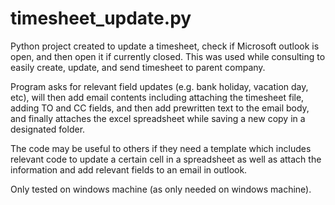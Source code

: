 # timesheet_update.py
Python project created to update a timesheet, check if Microsoft outlook is open, and then open it if currently closed. This was used while consulting to easily create, update, and send timesheet to parent company.

Program asks for relevant field updates (e.g. bank holiday, vacation day, etc), will then add email contents including attaching the timesheet file, adding TO and CC fields, and then add prewritten text to the email body, and finally attaches the excel spreadsheet while saving a new copy in a designated folder.

The code may be useful to others if they need a template which includes relevant code to update a certain cell in a spreadsheet as well as attach the information and add relevant fields to an email in outlook.

Only tested on windows machine (as only needed on windows machine).